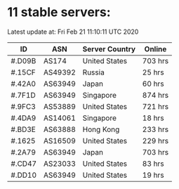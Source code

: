 # 11 stable servers:

Latest update at: Fri Feb 21 11:10:11 UTC 2020

| ID | ASN | Server Country | Online |
| -- | --- | -------------- | ------ |
| #.D09B | AS174 | United States | 703 hrs |
| #.15CF | AS49392 | Russia | 25 hrs |
| #.42A0 | AS63949 | Japan | 60 hrs |
| #.7F1D | AS63949 | Singapore | 874 hrs |
| #.9FC3 | AS53889 | United States | 721 hrs |
| #.4DA9 | AS14061 | Singapore | 18 hrs |
| #.BD3E | AS63888 | Hong Kong | 233 hrs |
| #.1625 | AS16509 | United States | 229 hrs |
| #.2A79 | AS63949 | Japan | 703 hrs |
| #.CD47 | AS23033 | United States | 83 hrs |
| #.DD10 | AS63949 | United States | 19 hrs |

